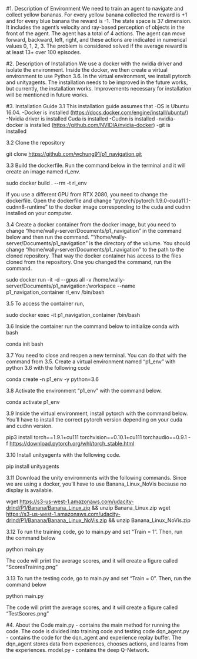 #1. Description of Environment
We need to train an agent to navigate and collect yellow bananas. For every yellow banana collected the reward is +1 and for every blue banana the reward is -1. The state space is 37 dimension. It includes the agent’s velocity and ray-based perception of objects in the front of the agent. The agent has a total of 4 actions. The agent can move forward, backward, left, right, and these actions are indicated in numerical values 0, 1, 2, 3. The problem is considered solved if the average reward is at least 13+ over 100 episodes. 

#2. Description of Installation 
We use a docker with the nvidia driver and isolate the environment. Inside the docker, we then create a virtual environment to use Python 3.6. In the virtual environment, we install pytorch and unityagents. The installation needs to be improved in the future works, but currently, the installation works. Improvements necessary for installation will be mentioned in future works. 

#3. Installation Guide 
3.1 This installation guide assumes that 
     -OS is Ubuntu 16.04. 
     -Docker is installed  (https://docs.docker.com/engine/install/ubuntu/) 
     -Nvidia driver is installed Cuda is installed 
     -Cudnn is installed 
     -nvidia-docker is installed (https://github.com/NVIDIA/nvidia-docker) 
     -git is installed 

3.2 Clone the repository 

   git clone https://github.com/wchung91/p1_navigation.git

3.3 Build the dockerfile. Run the command below in the terminal and it will create an image named rl_env.

   sudo docker build . --rm -t rl_env

If you use a different GPU from RTX 2080, you need to change the dockerfile. Open the dockerfile and change “pytorch/pytorch:1.9.0-cuda11.1-cudnn8-runtime” to the docker image corresponding to the cuda and cudnn installed on your computer. 

3.4 Create a docker container from the docker image, but you need to change “/home/wally-server/Documents/p1_navigation” in the command below and then run the command. ““/home/wally-server/Documents/p1_navigation” is the directory of the volume. You should change “/home/wally-server/Documents/p1_navigation” to the path to the cloned repository. That way the docker container has access to the files cloned from the repository. One you changed the command, run the command. 

   sudo docker run -it -d --gpus all -v /home/wally-server/Documents/p1_navigation:/workspace --name p1_navigation_container rl_env /bin/bash

3.5 To access the container run,  
 
   sudo docker exec -it p1_navigation_container /bin/bash

3.6 Inside the container run the command below to initialize conda with bash 

   conda init bash

3.7 You need to close and reopen a new terminal. You can do that with the command from 3.5. Create a virtual environment named “p1_env” with python 3.6 with the following code 

   conda create -n p1_env -y python=3.6

3.8 Activate the environment “p1_env” with the command below. 

   conda activate p1_env

3.9 Inside the virtual environment, install pytorch with the command below. You’ll have to install the correct pytorch version depending on your cuda and cudnn version. 

   pip3 install torch==1.9.1+cu111 torchvision==0.10.1+cu111 torchaudio==0.9.1 -f https://download.pytorch.org/whl/torch_stable.html

3.10 Install unityagents with the following code. 

   pip install unityagents

3.11 Download the unity environments with the following commands. Since we are using a docker, you’ll have to use Banana_Linux_NoVis because no display is available. 

   wget https://s3-us-west-1.amazonaws.com/udacity-drlnd/P1/Banana/Banana_Linux.zip && unzip Banana_Linux.zip
   wget https://s3-us-west-1.amazonaws.com/udacity-drlnd/P1/Banana/Banana_Linux_NoVis.zip && unzip Banana_Linux_NoVis.zip

3.12 To run the training code, go to main.py and set “Train = 1”. Then, run the command below

   python main.py 

The code will print the average scores, and it will create a figure called “ScoresTraining.png”

3.13 To run the testing code, go to main.py and set “Train = 0”. Then, run the command below 

   python main.py

The code will print the average scores, and it will create a figure called “TestScores.png”

#4. About the Code 
main.py - contains the main method for running the code. The code is divided into training code and testing code 
dqn_agent.py - contains the code for the dqn_agent and experience replay buffer. The dqn_agent stores data from experiences, chooses actions, and learns from the experiences.
model.py - contains the deep Q-Network. 

